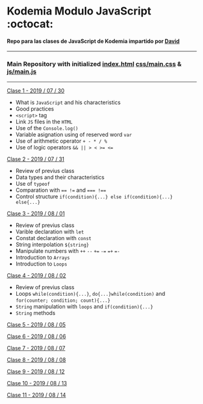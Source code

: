 # Kodemia Modulo JavaScript :octocat:

#### Repo para las clases de JavaScript de Kodemia impartido por [David](https://github.com/DavidMoranchel)

---

### Main Repository with initialized [index.html](index.html) [css/main.css](css/main.css) & [js/main.js](js/main.js)

---

[Clase 1 - 2019 / 07 / 30](../../tree/class/2019-07-30)
  * What is `JavaScript` and his characteristics
  * Good practices
  * `<script>` tag
  * Link `JS` files in the `HTML`
  * Use of the `Console.log()`
  * Variable asignation using of reserved word `var`
  * Use of arithmetic operator `+ - * / %`
  * Use of logic operators `&& || > < >= <=`

[Clase 2 - 2019 / 07 / 31](../../tree/class/2019-07-31)
  * Review of previus class
  * Data types and their characteristics
  * Use of `typeof` 
  * Comparation with `== !=` and `=== !==`
  * Control structure `if(condition){...} else if(condition){...} else{...}` 

[Clase 3 - 2019 / 08 / 01](../../tree/class/2019-08-01)
  * Review of previus class
  * Varible declaration with `let`
  * Constat declaration with `const` 
  * String interpolation `${string}`
  * Manipulate numbers with `++` `--` `+=` `-=` `=+` `=-` 
  * Introduction to `Arrays`
  * Introduction to `Loops`

[Clase 4 - 2019 / 08 / 02](../../tree/class/2019-08-02)
  * Review of previus class
  * Loops `while(condition){...}`, `do{...}while(condition)` and `for(counter; condition; count){...}`
  * `String` manipulation with `loops` and `if(condition){...}`
  * `String` methods

[Clase 5 - 2019 / 08 / 05](../../tree/class/2019-08-05)

[Clase 6 - 2019 / 08 / 06](../../tree/class/2019-08-06)

[Clase 7 - 2019 / 08 / 07](../../tree/class/2019-08-07)

[Clase 8 - 2019 / 08 / 08](../../tree/class/2019-08-08)

[Clase 9 - 2019 / 08 / 12](../../tree/class/2019-08-12)

[Clase 10 - 2019 / 08 / 13](../../tree/class/2019-08-13)

[Clase 11 - 2019 / 08 / 14](../../tree/class/2019-08-14)
